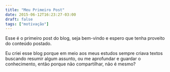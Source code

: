 ```yaml
---
title: "Meu Primeiro Post"
date: 2015-06-12T16:23:27-03:00
draft: false
tags: ["motivação"]
---
```


Esse é o primeiro post do blog, seja bem-vindo e espero que tenha proveito do conteúdo postado.

Eu criei esse blog porque em meio aos meus estudos sempre criava textos buscando resumir algum assunto, ou me aprofundar e guardar o conhecimento, então porque não compartilhar, não é mesmo?